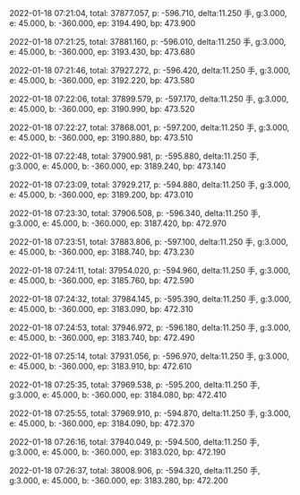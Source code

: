 2022-01-18 07:21:04, total: 37877.057, p: -596.710, delta:11.250 手, g:3.000, e: 45.000, b: -360.000, ep: 3194.490, bp: 473.900

2022-01-18 07:21:25, total: 37881.160, p: -596.010, delta:11.250 手, g:3.000, e: 45.000, b: -360.000, ep: 3193.430, bp: 473.680

2022-01-18 07:21:46, total: 37927.272, p: -596.420, delta:11.250 手, g:3.000, e: 45.000, b: -360.000, ep: 3192.220, bp: 473.580

2022-01-18 07:22:06, total: 37899.579, p: -597.170, delta:11.250 手, g:3.000, e: 45.000, b: -360.000, ep: 3190.990, bp: 473.520

2022-01-18 07:22:27, total: 37868.001, p: -597.200, delta:11.250 手, g:3.000, e: 45.000, b: -360.000, ep: 3190.880, bp: 473.510

2022-01-18 07:22:48, total: 37900.981, p: -595.880, delta:11.250 手, g:3.000, e: 45.000, b: -360.000, ep: 3189.240, bp: 473.140

2022-01-18 07:23:09, total: 37929.217, p: -594.880, delta:11.250 手, g:3.000, e: 45.000, b: -360.000, ep: 3189.200, bp: 473.010

2022-01-18 07:23:30, total: 37906.508, p: -596.340, delta:11.250 手, g:3.000, e: 45.000, b: -360.000, ep: 3187.420, bp: 472.970

2022-01-18 07:23:51, total: 37883.806, p: -597.100, delta:11.250 手, g:3.000, e: 45.000, b: -360.000, ep: 3188.740, bp: 473.230

2022-01-18 07:24:11, total: 37954.020, p: -594.960, delta:11.250 手, g:3.000, e: 45.000, b: -360.000, ep: 3185.760, bp: 472.590

2022-01-18 07:24:32, total: 37984.145, p: -595.390, delta:11.250 手, g:3.000, e: 45.000, b: -360.000, ep: 3183.090, bp: 472.310

2022-01-18 07:24:53, total: 37946.972, p: -596.180, delta:11.250 手, g:3.000, e: 45.000, b: -360.000, ep: 3183.740, bp: 472.490

2022-01-18 07:25:14, total: 37931.056, p: -596.970, delta:11.250 手, g:3.000, e: 45.000, b: -360.000, ep: 3183.910, bp: 472.610

2022-01-18 07:25:35, total: 37969.538, p: -595.200, delta:11.250 手, g:3.000, e: 45.000, b: -360.000, ep: 3184.080, bp: 472.410

2022-01-18 07:25:55, total: 37969.910, p: -594.870, delta:11.250 手, g:3.000, e: 45.000, b: -360.000, ep: 3184.090, bp: 472.370

2022-01-18 07:26:16, total: 37940.049, p: -594.500, delta:11.250 手, g:3.000, e: 45.000, b: -360.000, ep: 3183.020, bp: 472.190

2022-01-18 07:26:37, total: 38008.906, p: -594.320, delta:11.250 手, g:3.000, e: 45.000, b: -360.000, ep: 3183.280, bp: 472.200
